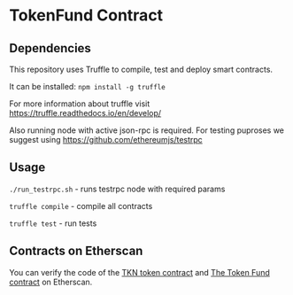 # TokenFund Contract

## Dependencies
This repository uses Truffle to compile, test and deploy smart contracts.

It can be installed:
`npm install -g truffle`

For more information about truffle visit https://truffle.readthedocs.io/en/develop/

Also running node with active json-rpc is required. For testing puproses we suggest using https://github.com/ethereumjs/testrpc

## Usage
`./run_testrpc.sh` - runs testrpc node with required params

`truffle compile` - compile all contracts

`truffle test` - run tests

## Contracts on Etherscan
You can verify the code of the [TKN token contract](https://etherscan.io/address/0x739c71235a9669f6b900490ab1c95310c19abc71) and [The Token Fund contract](https://etherscan.io/address/0xb734c74ff4087493373a27834074f80acbd32827) on Etherscan. 

